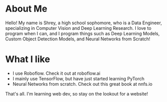 # About Me
Hello! My name is Shrey, a high school sophomore, who is a Data Engineer, specializing in Computer Vision and Deep Learning Research. I love to program when I can, and I program things such as Deep Learning Models, Custom Object Detection Models, and Neural Networks from Scratch! 

# What I like
- I use Roboflow. Check it out at roboflow.ai
- I mainly use TensorFlow, but have just started learning PyTorch
- Neural Networks from scratch. Check out this great book at nnfs.io

That's all. I'm learning web dev, so stay on the lookout for a website!

